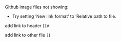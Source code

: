 Github image files not showing:
- Try setting ‘New link format’ to ‘Relative path to file.

add link to header `[[#`

add link to other file `[[`